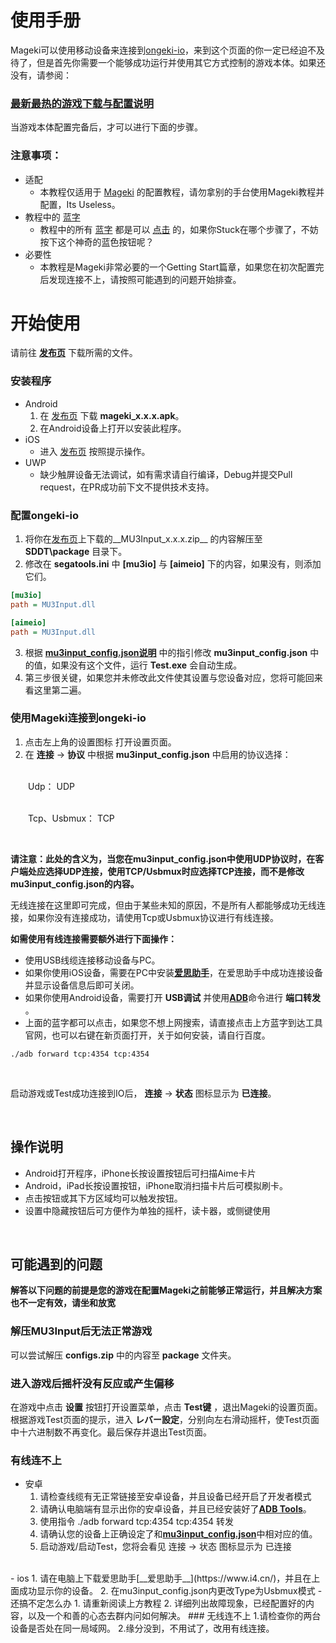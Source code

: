 # 使用手册
Mageki可以使用移动设备来连接到[ongeki-io](https://github.com/Sanheiii/ongeki-io)，来到这个页面的你一定已经迫不及待了，但是首先你需要一个能够成功运行并使用其它方式控制的游戏本体。如果还没有，请参阅：
### [最新最热的游戏下载与配置说明](https://sddt-dist.sys-all.xyz/135/app/SDDT_1.35.01_20220401114514_0.app)
当游戏本体配置完备后，才可以进行下面的步骤。

### 注意事项：
- 适配
  - 本教程仅适用于 [Mageki]([https://sddt-dist.sys-all.xyz/135/app/SDDT_1.35.01_20220401114514_0.app](https://github.com/Sanheiii/Mageki)) 的配置教程，请勿拿别的手台使用Mageki教程并配置，Its Useless。
- 教程中的 [蓝字](https://sddt-dist.sys-all.xyz/135/app/SDDT_1.35.01_20220401114514_0.app)
  - 教程中的所有 [蓝字](https://sddt-dist.sys-all.xyz/135/app/SDDT_1.35.01_20220401114514_0.app) 都是可以 [点击](https://sddt-dist.sys-all.xyz/135/app/SDDT_1.35.01_20220401114514_0.app) 的，如果你Stuck在哪个步骤了，不妨按下这个神奇的蓝色按钮呢？
- 必要性
  - 本教程是Mageki非常必要的一个Getting Start篇章，如果您在初次配置完后发现连接不上，请按照可能遇到的问题开始排查。

# 开始使用
请前往 __[发布页](https://github.com/Sanheiii/Mageki/releases)__ 下载所需的文件。
### 安装程序
- Android
  1. 在 [发布页](https://github.com/Sanheiii/Mageki/releases) 下载 __mageki_x.x.x.apk__。
  2. 在Android设备上打开以安装此程序。
- iOS
  - 进入 [发布页](https://github.com/Sanheiii/Mageki/releases) 按照提示操作。
- UWP
  - 缺少触屏设备无法调试，如有需求请自行编译，Debug并提交Pull request，在PR成功前下文不提供技术支持。
### 配置ongeki-io
1. 将你在[发布页](https://github.com/Sanheiii/Mageki/releases)上下载的__MU3Input_x.x.x.zip__ 的内容解压至 __SDDT\package__ 目录下。
2. 修改在 __segatools.ini__ 中 __[mu3io]__ 与 __[aimeio]__ 下的内容，如果没有，则添加它们。
``` ini
[mu3io]
path = MU3Input.dll

[aimeio]
path = MU3Input.dll
```
3. 根据 [__mu3input_config.json说明__](https://github.com/Sanheiii/Mageki/wiki/mu3input_config.json) 中的指引修改 __mu3input_config.json__ 中的值，如果没有这个文件，运行 __Test.exe__ 会自动生成。
4. 第三步很关键，如果您并未修改此文件使其设置与您设备对应，您将可能回来看这里第二遍。

### 使用Mageki连接到ongeki-io
1. 点击左上角的设置图标 打开设置页面。
2. 在 __连接__ → __协议__ 中根据 __mu3input_config.json__ 中启用的协议选择：

</br>
　　Udp： UDP

</br>
</br>

　　Tcp、Usbmux： TCP

</br>

__请注意：此处的含义为，当您在mu3input_config.json中使用UDP协议时，在客户端处应选择UDP连接，使用TCP/Usbmux时应选择TCP连接，而不是修改mu3input_config.json的内容。__

无线连接在这里即可完成，但由于某些未知的原因，不是所有人都能够成功无线连接，如果你没有连接成功，请使用Tcp或Usbmux协议进行有线连接。

__如需使用有线连接需要额外进行下面操作：__

- 使用USB线缆连接移动设备与PC。
- 如果你使用iOS设备，需要在PC中安装[__爱思助手__](https://www.i4.cn/)，在爱思助手中成功连接设备并显示设备信息后即可关闭。
- 如果你使用Android设备，需要打开 __USB调试__ 并使用[__ADB__](https://developer.android.com/studio/releases/platform-tools)命令进行 __端口转发__ 。
- 上面的蓝字都可以点击，如果您不想上网搜索，请直接点击上方蓝字到达工具官网，也可以右键在新页面打开，关于如何安装，请自行百度。
```
./adb forward tcp:4354 tcp:4354
```


<br/>

启动游戏或Test成功连接到IO后， __连接__ → __状态__ 图标显示为 __已连接__。

<br/>

## 操作说明
- Android打开程序，iPhone长按设置按钮后可扫描Aime卡片
- Android，iPad长按设置按钮，iPhone取消扫描卡片后可模拟刷卡。
- 点击按钮或其下方区域均可以触发按钮。
- 设置中隐藏按钮后可方便作为单独的摇杆，读卡器，或侧键使用

<br/>

## 可能遇到的问题

__解答以下问题的前提是您的游戏在配置Mageki之前能够正常运行，并且解决方案也不一定有效，请坐和放宽__
### 解压MU3Input后无法正常游戏
可以尝试解压 __configs.zip__ 中的内容至 __package__ 文件夹。
### 进入游戏后摇杆没有反应或产生偏移
在游戏中点击 __设置__ 按钮打开设置菜单，点击 __Test键__ ，退出Mageki的设置页面。根据游戏Test页面的提示，进入 __レバー設定__，分别向左右滑动摇杆，使Test页面中十六进制数不再变化。最后保存并退出Test页面。
### 有线连不上
- 安卓
  1. 请检查线缆有无正常链接至安卓设备，并且设备已经开启了开发者模式
  2. 请确认电脑端有显示出你的安卓设备，并且已经安装好了[__ADB Tools__](https://developer.android.com/studio/releases/platform-tools)。
  3. 使用指令 ./adb forward tcp:4354 tcp:4354 转发
  4. 请确认您的设备上正确设定了和[__mu3input_config.json__](https://github.com/Sanheiii/Mageki/wiki/mu3input_config.json)中相对应的值。
  5. 启动游戏/启动Test，您将会看见 连接 → 状态 图标显示为 已连接
<br/>
- ios
  1. 请在电脑上下载爱思助手[__爱思助手__](https://www.i4.cn/)，并且在上面成功显示你的设备。
  2. 在mu3input_config.json内更改Type为Usbmux模式
- 还搞不定怎么办
  1. 请重新阅读上方教程
  2. 详细列出故障现象，已经配置好的内容，以及一个和善的心态去群内问如何解决。
### 无线连不上
  1.请检查你的两台设备是否处在同一局域网。
  2.缘分没到，不用试了，改用有线连接。
